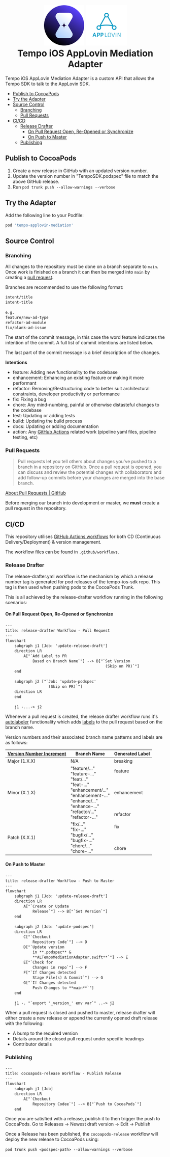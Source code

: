 <h1 align="center">

<img src="assets/tempo-logo.png" width="128"/>

<img src="assets/applovin-logo.svg" width="128"/>
<br/>
Tempo iOS AppLovin Mediation Adapter
</h1>

Tempo iOS AppLovin Mediation Adapter is a custom API that allows the Tempo SDK to talk to the AppLovin SDK.

- [Publish to CocoaPods](#publish-to-cocoapods)
- [Try the Adapter](#try-the-adapter)
- [Source Control](#source-control)
    * [Branching](#branching)
    * [Pull Requests](#pull-requests)
- [CI/CD](#cicd)
    * [Release Drafter](#release-drafter)
        + [On Pull Request Open, Re-Opened or Synchronize](#on-pull-request-open-re-opened-or-synchronize)
        + [On Push to Master](#on-push-to-master)
    * [Publishing](#publishing)

## Publish to CocoaPods
1. Create a new release in GitHub with an updated version number.
2. Update the version number in "TempoSDK.podspec" file to match the above GitHub release.
3. Run `pod trunk push --allow-warnings --verbose`

## Try the Adapter

Add the following line to your Podfile:

```ruby
pod 'tempo-applovin-mediation'
```

## Source Control

### Branching

All changes to the repository must be done on a branch separate to `main`. Once work is finished on a branch it can then be merged into `main` by creating a [pull request](#pull-requests).

Branches are recommended to use the following format:

~~~
intent/title
intent-title

e.g.
feature/new-ad-type
refactor-ad-module
fix/blank-ad-issue
~~~

The start of the commit message, in this case the word feature indicates the intention of the commit. A full list of commit intentions are listed below.

The last part of the commit message is a brief description of the changes.

**Intentions**
* feature: Adding new functionality to the codebase
* enhancement: Enhancing an existing feature or making it more performant
* refactor: Removing/Restructuring code to better suit architectural constraints, developer productivity or performance
* fix: Fixing a bug
* chore: Any mind-numbing, painful or otherwise distasteful changes to the codebase
* test: Updating or adding tests
* build: Updating the build process
* docs: Updating or adding documentation
* action: Any [GitHub Actions](https://docs.github.com/en/actions) related work (pipeline yaml files, pipeline testing, etc)

### Pull Requests

> Pull requests let you tell others about changes you've pushed to a branch in a repository on GitHub. Once a pull request is opened, you can discuss and review the potential changes with collaborators and add follow-up commits before your changes are merged into the base branch.

[About Pull Requests | GitHub](https://docs.github.com/en/github/collaborating-with-issues-and-pull-requests/about-pull-requests)

Before merging our branch into development or master, we **must** create a pull request in the repository.

## CI/CD

This repository utilises [GitHub Actions workflows](https://www.notion.so/tempoplatform/GitHub-Actions-2dc5be870b4347e4a9019a9564f0c8a5?pvs=4) for both CD (Continuous Delivery/Deployment) & version management.

The workflow files can be found in `.github/workflows`.

### Release Drafter

The release-drafter.yml workflow is the mechanism by which a release number tag is generated for pod releases of the tempo-ios-sdk repo. This tag is then used when pushing pods to the CocoaPods Trunk.

This is all achieved by the release-drafter workflow running in the following scenarios:

#### On Pull Request Open, Re-Opened or Synchronize

```mermaid
---
title: release-drafter Workflow - Pull Request
---
flowchart
    subgraph j1 [Job: 'update-release-draft']
    direction LR
        A["`Add Label to PR
            Based on Branch Name`"] --> B["`Set Version
                                            (Skip on PR)`"]
    end
    
    subgraph j2 ["`Job: 'update-podspec'
                   (Skip on PR)`"]
    direction LR
    end
    
    j1 -...-> j2
```

Whenever a pull request is created, the release drafter workflow runs it's [autolabeler](https://github.com/release-drafter/release-drafter#autolabeler) functionality which adds [labels](https://docs.github.com/en/issues/using-labels-and-milestones-to-track-work/managing-labels) to the pull request based on the branch name.

Version numbers and their associated branch name patterns and labels are as follows:

| [Version Number Increment](https://semver.org/) | Branch Name                                                                                                                                                                | Generated Label                                            |
|-------------------------------------------------|----------------------------------------------------------------------------------------------------------------------------------------------------------------------------|------------------------------------------------------------|
| Major (1.X.X)                                   | N/A                                                                                                                                                                        | breaking                                                   |
| Minor (X.1.X)                                   | "feature/..."<br>"feature-..."<br>"feat/..."<br>"feat-..."<br>"enhancement/..."<br>"enhancement-..."<br>"enhance/..."<br>"enhance-..."<br>"refactor/..."<br>"refactor-..." | feature<br><br><br><br>enhancement<br><br><br><br>refactor |
| Patch (X.X.1)                                   | "fix/..."<br>"fix-..."<br>"bugfix/..."<br>"bugfix-..."<br>"chore/..."<br>"chore-..."                                                                                       | fix<br><br><br><br>chore                                   |

#### On Push to Master

```mermaid
---
title: release-drafter Workflow - Push to Master
---
flowchart
    subgraph j1 [Job: 'update-release-draft']
    direction LR
        A["`Create or Update
            Release`"] --> B["`Set Version`"]
    end
    
    subgraph j2 [Job: 'update-podspec']
    direction LR
        C["`Checkout
            Repository Code`"] --> D
        D["`Update version
            in **.podspec** &
            **ALTempoMediationAdapter.swift**`"] --> E
        E["`Check for
            Changes in repo`"] --> F
        F["`If Changes detected
            Stage File(s) & Commit`"] --> G
        G["`If Changes detected
            Push Changes to **main**`"]
    end
    
    j1 -. "`export '_version_' env var`" ..-> j2
```

When a pull request is closed and pushed to master, release drafter will either create a new release or append the currently opened draft release with the following:
* A bump to the required version
* Details around the closed pull request under specific headings
* Contributor details

### Publishing

```mermaid
---
title: cocoapods-release Workflow - Publish Release
---
flowchart
    subgraph j1 [Job]
    direction LR
        A["`Checkout
            Repository Codee`"] --> B["`Push to CocoaPods`"]
    end
```

Once you are satisfied with a release, publish it to then trigger the push to CocoaPods.
Go to Releases -> Newest draft version -> Edit -> Publish

Once a Release has been published, the `cocoapods-release` workflow will deploy the new release to CocoaPods using:

`pod trunk push <podspec-path> --allow-warnings --verbose`

